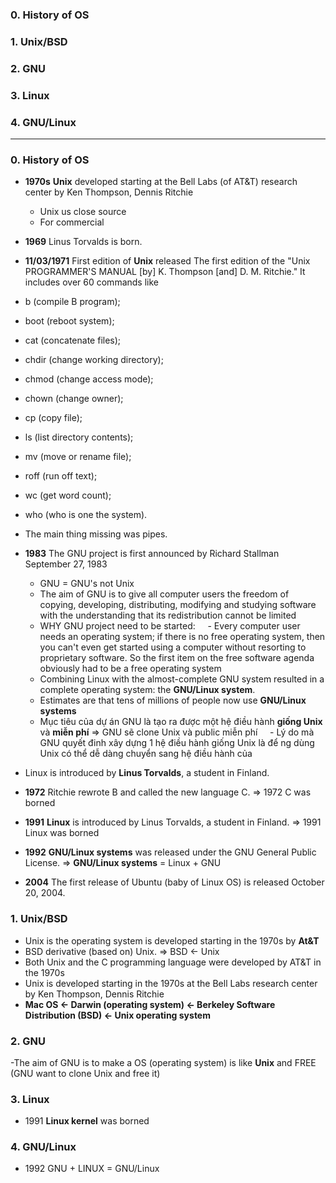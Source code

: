 ### 0. History of OS
### 1. Unix/BSD
### 2. GNU
### 3. Linux
### 4. GNU/Linux

-------------------------------
### 0. History of OS
 - **1970s** **Unix** developed starting at the Bell Labs (of AT&T) research center by Ken Thompson, Dennis Ritchie
   - Unix us close source
   - For commercial
 - **1969** Linus Torvalds is born.
 -  **11/03/1971** First edition of **Unix** released The first edition of the "Unix PROGRAMMER'S MANUAL [by] K. Thompson [and] D. M. Ritchie." It includes over 60 commands like
   - b (compile B program);
   - boot (reboot system); 
   - cat (concatenate files); 
   - chdir (change working directory); 
   - chmod (change access mode); 
   - chown (change owner); 
   - cp (copy file); 
   - ls (list directory contents); 
   - mv (move or rename file); 
   - roff (run off text); 
   - wc (get word count); 
   - who (who is one the system). 
   - The main thing missing was pipes.
   
 - **1983** The GNU project is first announced by Richard Stallman September 27, 1983
     - GNU = GNU's not Unix
     - The aim of GNU is to give all computer users the freedom of copying, developing, distributing, modifying and studying software with the understanding that its redistribution cannot be limited
     - WHY GNU project need to be started:
     - Every computer user needs an operating system; if there is no free operating system, then you can't even get started using a computer without resorting to proprietary software. So the first item on the free software agenda obviously had to be a free operating system
     - Combining Linux with the almost-complete GNU system resulted in a complete operating system: the **GNU/Linux system**. 
     - Estimates are that tens of millions of people now use **GNU/Linux systems**
     - Mục tiêu của dự án GNU là tạo ra được một hệ điều hành **giống Unix** và **miễn phí**  => GNU sẽ clone Unix và public miễn phí
     - Lý do mà GNU quyết đinh xây dựng 1 hệ điều hành giống Unix là để ng dùng Unix có thể dễ dàng chuyển sang hệ điều hành của
     
 - Linux is introduced by **Linus Torvalds**, a student in Finland.
 - **1972** Ritchie rewrote B and called the new language C. => 1972 C was borned
 - **1991** **Linux** is introduced by Linus Torvalds, a student in Finland. => 1991 Linux was borned
 - **1992** **GNU/Linux systems** was released under the GNU General Public License. => **GNU/Linux systems** = Linux + GNU
 - **2004** The first release of Ubuntu (baby of Linux OS) is released October 20, 2004.
 
### 1. Unix/BSD
 - Unix is the operating system is developed starting in the 1970s by **At&T**
 - BSD derivative (based on) Unix. => BSD <- Unix
 - Both Unix and the C programming language were developed by AT&T in the 1970s
 - Unix is developed starting in the 1970s at the Bell Labs research center by Ken Thompson, Dennis Ritchie
 - **Mac OS <- Darwin (operating system) <- Berkeley Software Distribution (BSD) <-  Unix operating system**

### 2. GNU
 -The aim of GNU is to make a OS (operating system) is like **Unix** and FREE (GNU want to clone Unix and free it)

### 3. Linux
 - 1991 **Linux kernel** was borned
 
### 4. GNU/Linux
 - 1992 GNU + LINUX = GNU/Linux
 
